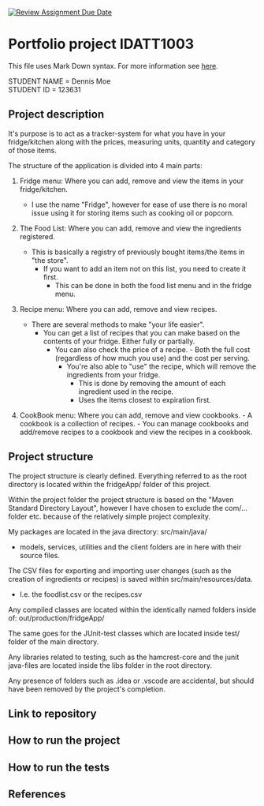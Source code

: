 [![Review Assignment Due Date](https://classroom.github.com/assets/deadline-readme-button-22041afd0340ce965d47ae6ef1cefeee28c7c493a6346c4f15d667ab976d596c.svg)](https://classroom.github.com/a/INcAwgxk)

# Portfolio project IDATT1003

This file uses Mark Down syntax. For more information see [here](https://www.markdownguide.org/basic-syntax/).

[//]: # "TODO: Fill inn your name and student ID"

STUDENT NAME = Dennis Moe  
STUDENT ID = 123631

## Project description

[//]: # "TODO: Write a short description of your project/product here."

   It's purpose is to act as a tracker-system for what you have in your fridge/kitchen
   along with the prices, measuring units, quantity and category of those items.

   The structure of the application is divided into 4 main parts:

   1. Fridge menu: Where you can add, remove and view the items in your fridge/kitchen.
      - I use the name "Fridge", however for ease of use there is no moral issue using it for storing
        items such as cooking oil or popcorn.

   3. The Food List: Where you can add, remove and view the ingredients registered.
      - This is basically a registry of previously bought items/the items in "the store".
        - If you want to add an item not on this list, you need to create it first.
           - This can be done in both the food list menu and in the fridge menu.


   4. Recipe menu: Where you can add, remove and view recipes.
      - There are several methods to make "your life easier".
         - You can get a list of recipes that you can make based on the contents
            of your fridge. Either fully or partially.
           - You can also check the price of a recipe.
                 - Both the full cost (regardless of how much you use) and the cost per serving.
              - You're also able to "use" the recipe,
                which will remove the ingredients from your fridge.
                - This is done by removing the amount of each ingredient used in the recipe.
                - Uses the items closest to expiration first.

   5. CookBook menu: Where you can add, remove and view cookbooks.
     - A cookbook is a collection of recipes.
     - You can manage cookbooks and add/remove recipes
       to a cookbook and view the recipes in a cookbook.

## Project structure
  
[//]: # "TODO: Describe the structure of your project here. How have you used packages in your structure. Where are all sourcefiles stored. Where are all JUnit-test classes stored. etc."

The project structure is clearly defined. Everything referred to as the root directory is located within the fridgeApp/ folder of this project.

Within the project folder the project structure is based on the "Maven Standard Directory Layout", however I have chosen to exclude the com/... folder etc. because of the relatively simple project complexity.

My packages are located in the java directory: src/main/java/
 - models, services, utilities and the client folders are in here with their source 
   files.

The CSV files for exporting and importing user changes (such as the creation of ingredients or recipes) is saved within src/main/resources/data.
  - I.e. the foodlist.csv or the recipes.csv
   
Any compiled classes are located within the identically named folders inside of: 
    out/production/fridgeApp/

The same goes for the JUnit-test classes which are located inside test/ folder of the main directory.

Any libraries related to testing, such as the hamcrest-core and the junit java-files are located inside the libs folder in the root directory.

Any presence of folders such as .idea or .vscode are accidental, but should have been removed by the project's completion.

## Link to repository

[//]: # "TODO: Include a link to your GitHub repository here."

## How to run the project

[//]: # "TODO: Describe how to run your project here. What is the main class? What is the main method?
What is the input and output of the program? What is the expected behaviour of the program?"

## How to run the tests

[//]: # "TODO: Describe how to run the tests here."

## References

[//]: # "TODO: Include references here, if any. For example, if you have used code from the course book, include a reference to the chapter.
Or if you have used code from a website or other source, include a link to the source."
